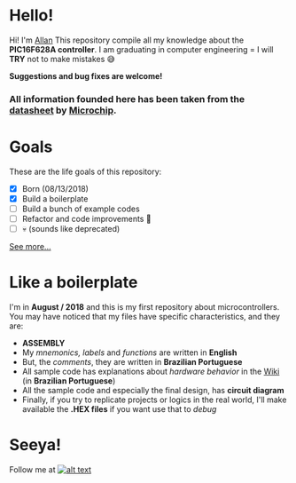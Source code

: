 
# Hello!
Hi! I'm [Allan](https://github.com/acmlira) This repository compile all my knowledge about the **PIC16F628A controller**. I am graduating in computer engineering = I will **TRY** not to make mistakes :sweat_smile:

**Suggestions and bug fixes are welcome!**

### All information founded here has been taken from the [datasheet](https://github.com/acmlira/pic16f628a/blob/master/PIC16F628A.pdf) by [Microchip](https://www.microchip.com/).

# Goals
These are the life goals of this repository:
 - [x] Born (08/13/2018)
 - [x] Build a boilerplate
 - [ ] Build a bunch of example codes
 - [ ] Refactor and code improvements :triumph:
 - [ ] :skull: (sounds like deprecated)

[See more...](https://github.com/acmlira/pic16f628a/wiki)

# Like a boilerplate
I'm in **August / 2018** and this is my first repository about microcontrollers. You may have noticed that my files have specific characteristics, and they are:
 - **ASSEMBLY**
 - My *mnemonics, labels* and *functions* are written in **English**
 - But, the *comments*, they are written in **Brazilian Portuguese**
 - All sample code has explanations about *hardware behavior* in the [Wiki](https://github.com/acmlira/pic16f628a/wiki) (in **Brazilian Portuguese**)
 - All the sample code and especially the final design, has **circuit diagram**
 - Finally, if you try to replicate projects or logics in the real world, I'll make available the **.HEX files** if you want use that to *debug*

# Seeya!
Follow me at [![alt text][1.1]][1] 

[1.1]: http://i.imgur.com/wWzX9uB.png 

[1]: http://www.twitter.com/acmIira
